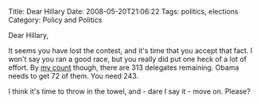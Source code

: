 Title: Dear Hillary
Date: 2008-05-20T21:06:22
Tags: politics, elections
Category: Policy and Politics


Dear Hillary, 

It seems you have lost the contest, and it's time that you accept that fact. I won't say you ran a good race, but you really did put one heck of a lot of effort. By <a href="http://www.msnbc.msn.com/id/21660914" target="_blank">my count</a> though, there are 313 delegates remaining. Obama needs to get 72 of them. You need 243. 

I think it's time to throw in the towel, and - dare I say it - move on. Please?
